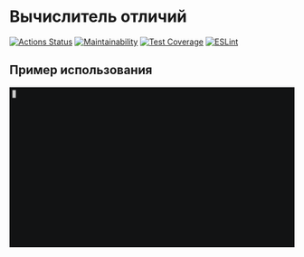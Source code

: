 # Вычислитель отличий

[![Actions Status](https://github.com/aminin/frontend-project-lvl2/workflows/hexlet-check/badge.svg)](https://github.com/aminin/frontend-project-lvl2)
[![Maintainability](https://api.codeclimate.com/v1/badges/c62efe46c7ce58b311f4/maintainability)](https://codeclimate.com/github/aminin/frontend-project-lvl2/maintainability)
[![Test Coverage](https://api.codeclimate.com/v1/badges/c62efe46c7ce58b311f4/test_coverage)](https://codeclimate.com/github/aminin/frontend-project-lvl2/test_coverage)
[![ESLint](https://github.com/aminin/frontend-project-lvl2/workflows/lint/badge.svg)](https://github.com/aminin/frontend-project-lvl2)

## Пример использования

[![Usage](images/step3.cast.gif)](https://asciinema.org/a/HiRn3dYbIbdp08fIDa8qm8pJR)
